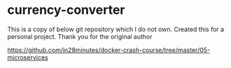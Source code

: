 # currency-converter

This is a copy of below git repository which I do not own. Created this for a personal project.
Thank you for the original author 

https://github.com/in28minutes/docker-crash-course/tree/master/05-microservices
